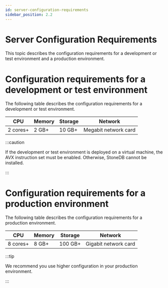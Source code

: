 ```yaml
---
id: server-configuration-requirements
sidebar_position: 2.2
---
```

# Server Configuration Requirements

This topic describes the configuration requirements for a development or test environment and a production environment.


# Configuration requirements for a development or test environment

The following table describes the configuration requirements for a development or test environment.

| **CPU** | **Memory** | **Storage** | **Network** |
| --- | --- | --- | --- |
| 2 cores+ | 2 GB+ | 10 GB+ | Megabit network card |

:::caution

If the development or test environment is deployed on a virtual machine, the AVX instruction set must be enabled. Otherwise, StoneDB cannot be installed.

:::

# Configuration requirements for a production environment

The following table describes the configuration requirements for a production environment.

| **CPU** | **Memory** | **Storage** | **Network** |
| --- | --- | --- | --- |
| 8 cores+ | 8 GB+ | 100 GB+ | Gigabit network card |

:::tip

We recommend you use higher configuration in your production environment.

:::
